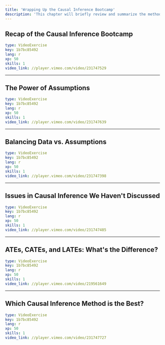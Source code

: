```yaml
---
title: 'Wrapping Up the Causal Inference Bootcamp'
description: 'This chapter will briefly review and summarize the methods and arguments for the different causal inference methods covered across the Bootcamp'
---
```


## Recap of the Causal Inference Bootcamp

```yaml
type: VideoExercise
key: 1b7bc85492
lang: r
xp: 50
skills: 1
video_link: //player.vimeo.com/video/231747529
```


---

## The Power of Assumptions

```yaml
type: VideoExercise
key: 1b7bc85492
lang: r
xp: 50
skills: 1
video_link: //player.vimeo.com/video/231747639
```



---

## Balancing Data vs. Assumptions

```yaml
type: VideoExercise
key: 1b7bc85492
lang: r
xp: 50
skills: 1
video_link: //player.vimeo.com/video/231747398
```



---

## Issues in Causal Inference We Haven't Discussed

```yaml
type: VideoExercise
key: 1b7bc85492
lang: r
xp: 50
skills: 1
video_link: //player.vimeo.com/video/231747485
```



---

## ATEs, CATEs, and LATEs: What's the Difference?

```yaml
type: VideoExercise
key: 1b7bc85492
lang: r
xp: 50
skills: 1
video_link: //player.vimeo.com/video/219561649
```



---

## Which Causal Inference Method is the Best?

```yaml
type: VideoExercise
key: 1b7bc85492
lang: r
xp: 50
skills: 1
video_link: //player.vimeo.com/video/231747727
```
